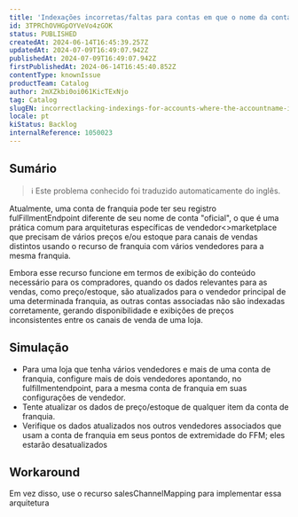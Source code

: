 ```yaml
---
title: 'Indexações incorretas/faltas para contas em que o nome da conta é diferente do registrado no fulfillmentEndpoint'
id: 3TPRChOVHGpOYVeVo4zGOK
status: PUBLISHED
createdAt: 2024-06-14T16:45:39.257Z
updatedAt: 2024-07-09T16:49:07.942Z
publishedAt: 2024-07-09T16:49:07.942Z
firstPublishedAt: 2024-06-14T16:45:40.852Z
contentType: knownIssue
productTeam: Catalog
author: 2mXZkbi0oi061KicTExNjo
tag: Catalog
slugEN: incorrectlacking-indexings-for-accounts-where-the-accountname-is-different-from-the-one-registered-on-the-fulfillmentendpoint
locale: pt
kiStatus: Backlog
internalReference: 1050023
---
```


## Sumário

>ℹ️ Este problema conhecido foi traduzido automaticamente do inglês.


Atualmente, uma conta de franquia pode ter seu registro fulFillmentEndpoint diferente de seu nome de conta "oficial", o que é uma prática comum para arquiteturas específicas de vendedor<>marketplace que precisam de vários preços e/ou estoque para canais de vendas distintos usando o recurso de franquia com vários vendedores para a mesma franquia.

Embora esse recurso funcione em termos de exibição do conteúdo necessário para os compradores, quando os dados relevantes para as vendas, como preço/estoque, são atualizados para o vendedor principal de uma determinada franquia, as outras contas associadas não são indexadas corretamente, gerando disponibilidade e exibições de preços inconsistentes entre os canais de venda de uma loja.

## Simulação



- Para uma loja que tenha vários vendedores e mais de uma conta de franquia, configure mais de dois vendedores apontando, no fulfillmentendpoint, para a mesma conta de franquia em suas configurações de vendedor.
- Tente atualizar os dados de preço/estoque de qualquer item da conta de franquia.
- Verifique os dados atualizados nos outros vendedores associados que usam a conta de franquia em seus pontos de extremidade do FFM; eles estarão desatualizados

## Workaround


Em vez disso, use o recurso salesChannelMapping para implementar essa arquitetura





